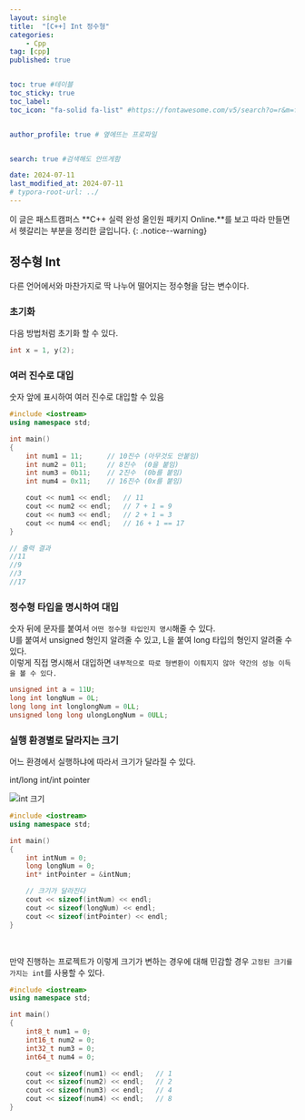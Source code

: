 ```yaml
---
layout: single
title:  "[C++] Int 정수형"
categories: 
    - Cpp
tag: [cpp]
published: true


toc: true #테이블
toc_sticky: true
toc_label: 
toc_icon: "fa-solid fa-list" #https://fontawesome.com/v5/search?o=r&m=free&s=solid 아이콘 링크


author_profile: true # 옆에뜨는 프로파일


search: true #검색해도 안뜨게함

date: 2024-07-11
last_modified_at: 2024-07-11
# typora-root-url: ../
---
```


이 글은 패스트캠퍼스 **C++ 실력 완성 올인원 패키지 Online.**를 보고 따라 만들면서 헷갈리는 부분을 정리한 글입니다.
{: .notice--warning}


## 정수형 Int
다른 언어에서와 마찬가지로 딱 나누어 떨어지는 정수형을 담는 변수이다.

### 초기화
다음 방법처럼 초기화 할 수 있다.

```cpp
int x = 1, y(2);
```



### 여러 진수로 대입
숫자 앞에 표시하여 여러 진수로 대입할 수 있음

```cpp
#include <iostream>
using namespace std;

int main()
{
	int num1 = 11;      // 10진수 (아무것도 안붙임)
	int num2 = 011;     // 8진수  (0을 붙임)
	int num3 = 0b11;    // 2진수  (0b를 붙임)
	int num4 = 0x11;    // 16진수 (0x를 붙임)

	cout << num1 << endl;   // 11
	cout << num2 << endl;   // 7 + 1 = 9
	cout << num3 << endl;   // 2 + 1 = 3
	cout << num4 << endl;   // 16 + 1 == 17
}

// 출력 결과
//11
//9
//3
//17
```

### 정수형 타입을 명시하여 대입
숫자 뒤에 문자를 붙여서 `어떤 정수형 타입인지 명시`해줄 수 있다. <br>
U를 붙여서 unsigned 형인지 알려줄 수 있고, L을 붙여 long 타입의 형인지 알려줄 수 있다. <br>
이렇게 직접 명시해서 대입하면 `내부적으로 따로 형변환이 이뤄지지 않아 약간의 성능 이득을 볼 수 있다.`

```cpp
unsigned int a = 11U;
long int longNum = 0L;
long long int longlongNum = 0LL;
unsigned long long ulongLongNum = 0ULL;
```


### 실행 환경별로 달라지는 크기
어느 환경에서 실행하냐에 따라서 크기가 달라질 수 있다.

int/long int/int pointer

![int 크기](https://github.com/novicehog/comments/assets/131991619/2e0ab0d4-9f18-4e8a-b26d-34c9e363a075)


```cpp
#include <iostream>
using namespace std;

int main()
{
	int intNum = 0;
	long longNum = 0;
	int* intPointer = &intNum;

    // 크기가 달라진다
	cout << sizeof(intNum) << endl;
	cout << sizeof(longNum) << endl;
	cout << sizeof(intPointer) << endl;
}
```
<br>

만약 진행하는 프로젝트가 이렇게 크기가 변하는 경우에 대해 민감할 경우 `고정된 크기를 가지는 int`를 사용할 수 있다.

```cpp
#include <iostream>
using namespace std;

int main()
{
	int8_t num1 = 0;
	int16_t num2 = 0;
	int32_t num3 = 0;
	int64_t num4 = 0;

	cout << sizeof(num1) << endl;   // 1
	cout << sizeof(num2) << endl;   // 2
	cout << sizeof(num3) << endl;   // 4
	cout << sizeof(num4) << endl;   // 8
}
```
